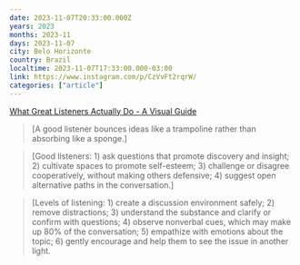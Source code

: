 ```yaml
---
date: 2023-11-07T20:33:00.000Z
years: 2023
months: 2023-11
days: 2023-11-07
city: Belo Horizonte
country: Brazil
localtime: 2023-11-07T17:33:00.000-03:00
link: https://www.instagram.com/p/CzVvFt2rqrW/
categories: ["article"]
---
```

[What Great Listeners Actually Do - A Visual Guide](https://www.instagram.com/p/CzVvFt2rqrW/)

> [A good listener bounces ideas like a trampoline rather than absorbing like a sponge.]

> [Good listeners: 1) ask questions that promote discovery and insight; 2) cultivate spaces to promote self-esteem; 3) challenge or disagree cooperatively, without making others defensive; 4) suggest open alternative paths in the conversation.]

> [Levels of listening: 1) create a discussion environment safely; 2) remove distractions; 3) understand the substance and clarify or confirm with questions; 4) observe nonverbal cues, which may make up 80% of the conversation; 5) empathize with emotions about the topic; 6) gently encourage and help them to see the issue in another light.
